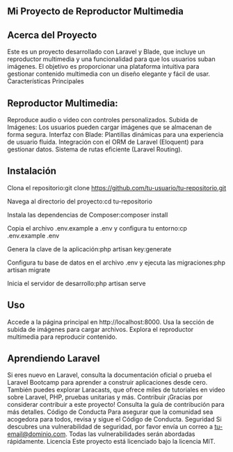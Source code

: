 

## Mi Proyecto de Reproductor Multimedia


## Acerca del Proyecto
Este es un proyecto desarrollado con Laravel y Blade, que incluye un reproductor multimedia y una funcionalidad para que los usuarios suban imágenes. El objetivo es proporcionar una plataforma intuitiva para gestionar contenido multimedia con un diseño elegante y fácil de usar.
Características Principales

## Reproductor Multimedia: 
Reproduce audio o video con controles personalizados.
Subida de Imágenes: Los usuarios pueden cargar imágenes que se almacenan de forma segura.
Interfaz con Blade: Plantillas dinámicas para una experiencia de usuario fluida.
Integración con el ORM de Laravel (Eloquent) para gestionar datos.
Sistema de rutas eficiente (Laravel Routing).

## Instalación

Clona el repositorio:git clone https://github.com/tu-usuario/tu-repositorio.git


Navega al directorio del proyecto:cd tu-repositorio


Instala las dependencias de Composer:composer install


Copia el archivo .env.example a .env y configura tu entorno:cp .env.example .env


Genera la clave de la aplicación:php artisan key:generate


Configura tu base de datos en el archivo .env y ejecuta las migraciones:php artisan migrate


Inicia el servidor de desarrollo:php artisan serve



## Uso

Accede a la página principal en http://localhost:8000.
Usa la sección de subida de imágenes para cargar archivos.
Explora el reproductor multimedia para reproducir contenido.

## Aprendiendo Laravel
Si eres nuevo en Laravel, consulta la documentación oficial o prueba el Laravel Bootcamp para aprender a construir aplicaciones desde cero.
También puedes explorar Laracasts, que ofrece miles de tutoriales en video sobre Laravel, PHP, pruebas unitarias y más.
Contribuir
¡Gracias por considerar contribuir a este proyecto! Consulta la guía de contribución para más detalles.
Código de Conducta
Para asegurar que la comunidad sea acogedora para todos, revisa y sigue el Código de Conducta.
Seguridad
Si descubres una vulnerabilidad de seguridad, por favor envía un correo a tu-email@dominio.com. Todas las vulnerabilidades serán abordadas rápidamente.
Licencia
Este proyecto está licenciado bajo la licencia MIT.

